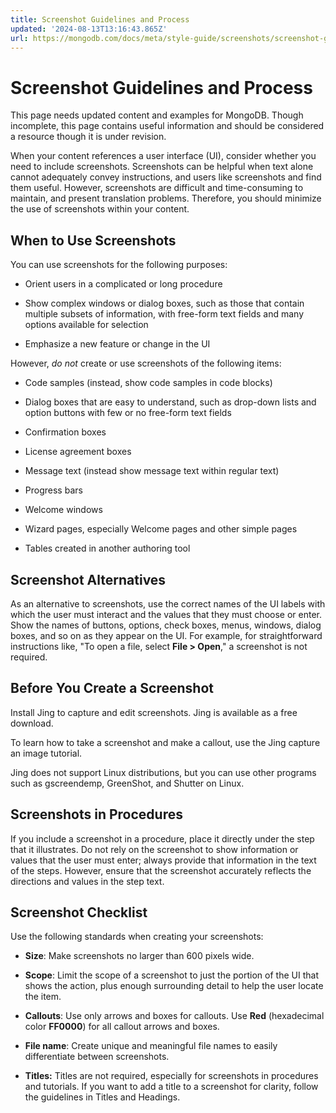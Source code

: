 ```yaml
---
title: Screenshot Guidelines and Process
updated: '2024-08-13T13:16:43.865Z'
url: https://mongodb.com/docs/meta/style-guide/screenshots/screenshot-guidelines/
---
```


# Screenshot Guidelines and Process

This page needs updated content and examples for MongoDB. Though incomplete, this page contains useful information and should be considered a resource though it is under revision.

When your content references a user interface (UI), consider whether you need to include screenshots. Screenshots can be helpful when text alone cannot adequately convey instructions, and users like screenshots and find them useful. However, screenshots are difficult and time-consuming to maintain, and present translation problems. Therefore, you should minimize the use of screenshots within your content.

## When to Use Screenshots

You can use screenshots for the following purposes:

- Orient users in a complicated or long procedure

- Show complex windows or dialog boxes, such as those that contain multiple subsets of information, with free-form text fields and many options available for selection

- Emphasize a new feature or change in the UI

However, *do not* create or use screenshots of the following items:

- Code samples (instead, show code samples in code blocks)

- Dialog boxes that are easy to understand, such as drop-down lists and option buttons with few or no free-form text fields

- Confirmation boxes

- License agreement boxes

- Message text (instead show message text within regular text)

- Progress bars

- Welcome windows

- Wizard pages, especially Welcome pages and other simple pages

- Tables created in another authoring tool

## Screenshot Alternatives

As an alternative to screenshots, use the correct names of the UI labels with which the user must interact and the values that they must choose or enter. Show the names of buttons, options, check boxes, menus, windows, dialog boxes, and so on as they appear on the UI. For example, for straightforward instructions like, "To open a file, select **File > Open**," a screenshot is not required.

## Before You Create a Screenshot

Install Jing to capture and edit screenshots. Jing is available as a free download.

To learn how to take a screenshot and make a callout, use the Jing capture an image tutorial.

Jing does not support Linux distributions, but you can use other programs such as gscreendemp, GreenShot, and Shutter on Linux.

## Screenshots in Procedures

If you include a screenshot in a procedure, place it directly under the step that it illustrates. Do not rely on the screenshot to show information or values that the user must enter; always provide that information in the text of the steps. However, ensure that the screenshot accurately reflects the directions and values in the step text.

## Screenshot Checklist

Use the following standards when creating your screenshots:

- **Size**: Make screenshots no larger than 600 pixels wide.

- **Scope**: Limit the scope of a screenshot to just the portion of the UI that shows the action, plus enough surrounding detail to help the user locate the item.

- **Callouts**: Use only arrows and boxes for callouts. Use **Red** (hexadecimal color **FF0000**) for all callout arrows and boxes.

- **File name**: Create unique and meaningful file names to easily differentiate between screenshots.

- **Titles:** Titles are not required, especially for screenshots in procedures and tutorials. If you want to add a title to a screenshot for clarity, follow the guidelines in Titles and Headings.